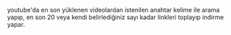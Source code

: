 youtube'da en son yüklenen videolardan istenilen anahtar kelime ile arama yapıp, en son 20 veya kendi belirlediğiniz sayı kadar linkleri toplayıp indirme yapar.
